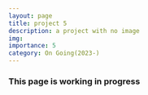 ```yaml
---
layout: page
title: project 5
description: a project with no image
img: 
importance: 5
category: On Going(2023-)
---
```


<h3 class="card-title"><span class="font-weight-bold">This page is working in progress</span></h3>